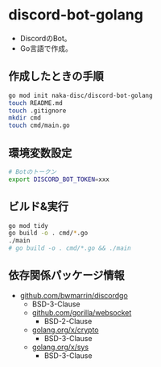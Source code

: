 # discord-bot-golang
- DiscordのBot。
- Go言語で作成。


## 作成したときの手順
```sh
go mod init naka-disc/discord-bot-golang
touch README.md
touch .gitignore
mkdir cmd
touch cmd/main.go
```

## 環境変数設定
```sh
# Botのトークン
export DISCORD_BOT_TOKEN=xxx
```

## ビルド&実行
```sh
go mod tidy
go build -o . cmd/*.go
./main
# go build -o . cmd/*.go && ./main
```

## 依存関係パッケージ情報
- [github.com/bwmarrin/discordgo](https://pkg.go.dev/github.com/bwmarrin/discordgo)
  - BSD-3-Clause
  - [github.com/gorilla/websocket](https://pkg.go.dev/github.com/gorilla/websocket)
    - BSD-2-Clause
  - [golang.org/x/crypto](https://pkg.go.dev/golang.org/x/crypto)
    - BSD-3-Clause
  - [golang.org/x/sys](https://pkg.go.dev/golang.org/x/sys)
    - BSD-3-Clause
